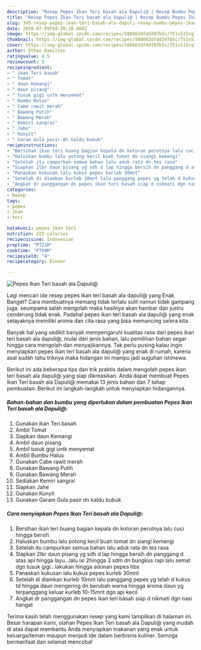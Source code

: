 ```yaml
---
description: "Resep Pepes Ikan Teri basah ala Dapuli@ | Resep Bumbu Pepes Ikan Teri basah ala Dapuli@ Yang Enak dan Simpel"
title: "Resep Pepes Ikan Teri basah ala Dapuli@ | Resep Bumbu Pepes Ikan Teri basah ala Dapuli@ Yang Enak dan Simpel"
slug: 345-resep-pepes-ikan-teri-basah-ala-dapuli-resep-bumbu-pepes-ikan-teri-basah-ala-dapuli-yang-enak-dan-simpel
date: 2020-07-09T04:20:28.660Z
image: https://img-global.cpcdn.com/recipes/580862dfdd397b5c/751x532cq70/pepes-ikan-teri-basah-ala-dapuli-foto-resep-utama.jpg
thumbnail: https://img-global.cpcdn.com/recipes/580862dfdd397b5c/751x532cq70/pepes-ikan-teri-basah-ala-dapuli-foto-resep-utama.jpg
cover: https://img-global.cpcdn.com/recipes/580862dfdd397b5c/751x532cq70/pepes-ikan-teri-basah-ala-dapuli-foto-resep-utama.jpg
author: Ethan Hamilton
ratingvalue: 4.5
reviewcount: 3
recipeingredient:
- " ikan Teri basah"
- " Tomat"
- " daun Kemangi"
- " daun pisang"
- " tusuk gigi untk menyemat"
- " Bumbu Halus"
- " Cabe rawit merah"
- " Bawang Putih"
- " Bawang Merah"
- " Kemiri sangrai"
- " Jahe"
- " Kunyit"
- " Garam Gula pasir dn kaldu bubuk"
recipeinstructions:
- "Bersihan ikan teri buang bagian kepala dn kotoran perutnya lalu cuci hingga bersih"
- "Haluskan bumbu lalu potong kecil buah tomat dn siangi kemangi"
- "Setelah itu campurkan semua bahan lalu aduk rata dn tes rasa"
- "Siapkan 2lbr daun pisang yg sdh d lap hingga bersih dn panggang d atas api hingga layu...lalu isi 2hingga 3 sdm dn bungkus rapi lalu semat dgn tusuk gigi...lakukan hingga adonan pepes hbs"
- "Panaskan kukusan lalu kukus pepes kurleb 30mnt"
- "Setelah di diamkan kurleb 10mnt lalu panggang pepes yg telah d kukus td hingga daun mengering dn berubah warna hingga aroma daun yg terpanggang keluar kurleb 10-15mnt dgn api kecil"
- "Angkat dr panggangan dn pepes ikan teri basah siap d nikmati dgn nasi hangat"
categories:
- Resep
tags:
- pepes
- ikan
- teri

katakunci: pepes ikan teri 
nutrition: 223 calories
recipecuisine: Indonesian
preptime: "PT21M"
cooktime: "PT60M"
recipeyield: "4"
recipecategory: Dinner

---
```



![Pepes Ikan Teri basah ala Dapuli@](https://img-global.cpcdn.com/recipes/580862dfdd397b5c/751x532cq70/pepes-ikan-teri-basah-ala-dapuli-foto-resep-utama.jpg)

Lagi mencari ide resep pepes ikan teri basah ala dapuli@ yang Enak Banget? Cara membuatnya memang tidak terlalu sulit namun tidak gampang juga. seumpama salah mengolah maka hasilnya akan hambar dan justru cenderung tidak enak. Padahal pepes ikan teri basah ala dapuli@ yang enak selayaknya memiliki aroma dan cita rasa yang bisa memancing selera kita.



Banyak hal yang sedikit banyak mempengaruhi kualitas rasa dari pepes ikan teri basah ala dapuli@, mulai dari jenis bahan, lalu pemilihan bahan segar hingga cara mengolah dan menyajikannya. Tak perlu pusing kalau ingin menyiapkan pepes ikan teri basah ala dapuli@ yang enak di rumah, karena asal sudah tahu triknya maka hidangan ini mampu jadi suguhan istimewa.


Berikut ini ada beberapa tips dan trik praktis dalam mengolah pepes ikan teri basah ala dapuli@ yang siap dikreasikan. Anda dapat membuat Pepes Ikan Teri basah ala Dapuli@ memakai 13 jenis bahan dan 7 tahap pembuatan. Berikut ini langkah-langkah untuk menyiapkan hidangannya.

<!--inarticleads1-->

##### Bahan-bahan dan bumbu yang diperlukan dalam pembuatan Pepes Ikan Teri basah ala Dapuli@:

1. Gunakan  ikan Teri basah
1. Ambil  Tomat
1. Siapkan  daun Kemangi
1. Ambil  daun pisang
1. Ambil  tusuk gigi untk menyemat
1. Ambil  Bumbu Halus
1. Gunakan  Cabe rawit merah
1. Gunakan  Bawang Putih
1. Gunakan  Bawang Merah
1. Sediakan  Kemiri sangrai
1. Siapkan  Jahe
1. Gunakan  Kunyit
1. Gunakan  Garam Gula pasir dn kaldu bubuk




<!--inarticleads2-->

##### Cara menyiapkan Pepes Ikan Teri basah ala Dapuli@:

1. Bersihan ikan teri buang bagian kepala dn kotoran perutnya lalu cuci hingga bersih
1. Haluskan bumbu lalu potong kecil buah tomat dn siangi kemangi
1. Setelah itu campurkan semua bahan lalu aduk rata dn tes rasa
1. Siapkan 2lbr daun pisang yg sdh d lap hingga bersih dn panggang d atas api hingga layu...lalu isi 2hingga 3 sdm dn bungkus rapi lalu semat dgn tusuk gigi...lakukan hingga adonan pepes hbs
1. Panaskan kukusan lalu kukus pepes kurleb 30mnt
1. Setelah di diamkan kurleb 10mnt lalu panggang pepes yg telah d kukus td hingga daun mengering dn berubah warna hingga aroma daun yg terpanggang keluar kurleb 10-15mnt dgn api kecil
1. Angkat dr panggangan dn pepes ikan teri basah siap d nikmati dgn nasi hangat




Terima kasih telah menggunakan resep yang kami tampilkan di halaman ini. Besar harapan kami, olahan Pepes Ikan Teri basah ala Dapuli@ yang mudah di atas dapat membantu Anda menyiapkan makanan yang enak untuk keluarga/teman maupun menjadi ide dalam berbisnis kuliner. Semoga bermanfaat dan selamat mencoba!
